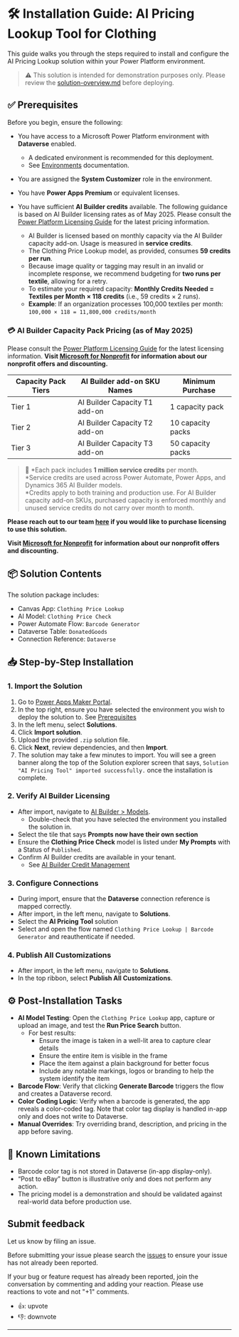 # 🛠️ Installation Guide: AI Pricing Lookup Tool for Clothing

This guide walks you through the steps required to install and configure the AI Pricing Lookup solution within your Power Platform environment.

> ⚠️ This solution is intended for demonstration purposes only. Please review the [solution-overview.md](/PowerPlatform/demos/ai-pricing-tool/solution-overview.md) before deploying.


## ✅ Prerequisites

Before you begin, ensure the following:

- You have access to a Microsoft Power Platform environment with **Dataverse** enabled.
  - A dedicated environment is recommended for this deployment.
  - See [Environments](https://learn.microsoft.com/en-us/power-platform/admin/environments-overview) documentation.
- You are assigned the **System Customizer** role in the environment.
- You have **Power Apps Premium** or equivalent licenses.
- You have sufficient **AI Builder credits** available. The following guidance is based on AI Builder licensing rates as of May 2025. Please consult the [Power Platform Licensing Guide](https://go.microsoft.com/fwlink/?linkid=2085130) for the latest pricing information.

  - AI Builder is licensed based on monthly capacity via the AI Builder capacity add-on. Usage is measured in **service credits**.
  - The Clothing Price Lookup model, as provided, consumes **59 credits per run**.
  - Because image quality or tagging may result in an invalid or incomplete response, we recommend budgeting for **two runs per textile**, allowing for a retry.
  - To estimate your required capacity: **Monthly Credits Needed = Textiles per Month × 118 credits** (i.e., 59 credits × 2 runs).
  - **Example**: If an organization processes 100,000 textiles per month:  
    `100,000 × 118 = 11,800,000 credits/month`

### 💳 AI Builder Capacity Pack Pricing (as of May 2025)
Please consult the [Power Platform Licensing Guide](https://go.microsoft.com/fwlink/?linkid=2085130) for the latest licensing information. 
**Visit [Microsoft for Nonprofit](https://www.microsoft.com/en-us/nonprofits/dynamics-365) for information about our nonprofit offers and discounting.**

| **Capacity Pack Tiers** | **AI Builder add-on SKU Names**        | **Minimum Purchase** | 
|--------------------------|----------------------------------------|------------------------|
| Tier 1                  | AI Builder Capacity T1 add-on          | 1 capacity pack        |
| Tier 2                  | AI Builder Capacity T2 add-on          | 10 capacity packs      |
| Tier 3                  | AI Builder Capacity T3 add-on          | 50 capacity packs      |

> 📌 *Each pack includes **1 million service credits** per month.  
> *Service credits are used across Power Automate, Power Apps, and Dynamics 365 AI Builder models.  
> *Credits apply to both training and production use.
> For AI Builder capacity add-on SKUs, purchased capacity is enforced monthly and unused service credits do not carry over month to month.

**Please reach out to our team [here](https://forms.office.com/r/thbycKHAnA) if you would like to purchase licensing to use this solution.** 

**Visit [Microsoft for Nonprofit](https://www.microsoft.com/en-us/nonprofits/dynamics-365) for information about our nonprofit offers and discounting.**

## 📦 Solution Contents

The solution package includes:

- Canvas App: `Clothing Price Lookup`
- AI Model: `Clothing Price Check`
- Power Automate Flow: `Barcode Generator`
- Dataverse Table: `DonatedGoods`
- Connection Reference: `Dataverse`


## 📥 Step-by-Step Installation

### 1. **Import the Solution**

1. Go to [Power Apps Maker Portal](https://make.powerapps.com/).
2. In the top right, ensure you have selected the environment you wish to deploy the solution to. See [Prerequisites](#-prerequisites)
3. In the left menu, select **Solutions**.
4. Click **Import solution**.
5. Upload the provided `.zip` solution file.
6. Click **Next**, review dependencies, and then **Import**.
7. The solution may take a few minutes to import. You will see a green banner along the top of the Solution explorer screen that says, `Solution "AI Pricing Tool" imported successfully.` once the installation is complete. 

### 2. **Verify AI Builder Licensing**

- After import, navigate to [AI Builder > Models](https://make.powerapps.com/aiBuilder/models).
  - Double-check that you have selected the environment you installed the solution in.
- Select the tile that says **Prompts now have their own section**
- Ensure the **Clothing Price Check** model is listed under **My Prompts** with a Status of `Published`.
- Confirm AI Builder credits are available in your tenant.
  - See [AI Builder Credit Management](https://learn.microsoft.com/en-us/ai-builder/credit-management)

### 3. **Configure Connections**

- During import, ensure that the **Dataverse** connection reference is mapped correctly.
- After import, in the left menu, navigate to **Solutions**.
- Select the **AI Pricing Tool** solution
- Select and open the flow named `Clothing Price Lookup | Barcode Generator` and reauthenticate if needed.

### 4. **Publish All Customizations**

- After import, in the left menu, navigate to **Solutions**.
- In the top ribbon, select **Publish All Customizations**.


## ⚙️ Post-Installation Tasks

- **AI Model Testing**: Open the `Clothing Price Lookup` app, capture or upload an image, and test the **Run Price Search** button.
  - For best results:
    - Ensure the image is taken in a well-lit area to capture clear details
    - Ensure the entire item is visible in the frame
    - Place the item against a plain background for better focus
    - Include any notable markings, logos or branding to help the system identify the item
- **Barcode Flow**: Verify that clicking **Generate Barcode** triggers the flow and creates a Dataverse record.
- **Color Coding Logic**: Verify when a barcode is generated, the app reveals a color-coded tag. Note that color tag display is handled in-app only and does not write to Dataverse. 
- **Manual Overrides**: Try overriding brand, description, and pricing in the app before saving.


## 🚫 Known Limitations

- Barcode color tag is not stored in Dataverse (in-app display-only).
- “Post to eBay” button is illustrative only and does not perform any action.
- The pricing model is a demonstration and should be validated against real-world data before production use.


## Submit feedback

Let us know by filing an issue.  

Before submitting your issue please search the [issues](https://github.com/microsoft/TSI-Business-Applications/issues) to ensure your issue has not already been reported.

If your bug or feature request has already been reported, join the conversation by commenting and adding your reaction. Please use reactions to vote and not "+1" comments.

- 👍: upvote  
- 👎: downvote  

---
